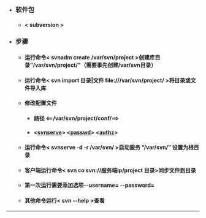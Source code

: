 - ### 软件包
  - #### < subversion >
- ### 步骤
  - #### 运行命令< svnadm create /var/svn/project >创建库目录"/var/svn/project/"（需要事先创建/var/svn目录）
  - #### 运行命令< svn import 目录|文件  file:///var/svn/project/ >将目录或文件导入库
  - #### 修改配置文件
    - #### 路径 <==/var/svn/project/conf/==>
    - #### <[svnserve](https://github.com/guiaiy/linux/blob/master/SVN/svnserve.conf)> <[passwd](https://github.com/guiaiy/linux/blob/master/SVN/svnserve.conf)> <[authz](https://github.com/guiaiy/linux/blob/master/SVN/authz)>
  - #### 运行命令< svnserve -d -r /var/svn/ >启动服务 “/var/svn/” 设置为根目录
  - #### 客户端运行命令< svn co svn://服务端ip/project 目录>同步文件到目录
  - #### 第一次运行需要添加选项--username=  --password=
  - #### 其他命令运行< svn --help >查看
---
